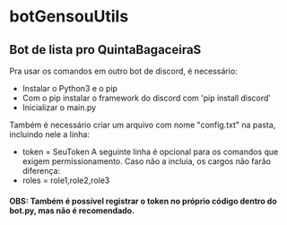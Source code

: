 # botGensouUtils
## Bot de lista pro QuintaBagaceiraS

Pra usar os comandos  em outro bot de discord, é necessário:
- Instalar o Python3 e o pip
- Com o pip instalar o framework do discord com 'pip install discord'
- Inicializar o main.py

Também é necessário criar um arquivo com nome "config.txt" na pasta, incluindo nele a linha:
- token = SeuToken
A seguinte linha é opcional para os comandos que exigem permissionamento. Caso não a incluia, os cargos não farão diferença:
- roles = role1,role2,role3

#### OBS: Também é possível registrar o token no próprio código dentro do bot.py, mas não é recomendado.
